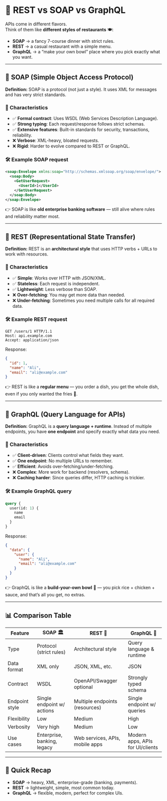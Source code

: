 # 🔄 REST vs SOAP vs GraphQL

APIs come in different flavors.  
Think of them like **different styles of restaurants** 🍽️:

- **SOAP** → a fancy 7-course dinner with strict rules.
- **REST** → a casual restaurant with a simple menu.
- **GraphQL** → a “make your own bowl” place where you pick exactly what you want.

---

## 🧩 SOAP (Simple Object Access Protocol)

**Definition:**
SOAP is a protocol (not just a style). It uses XML for messages and has very strict standards.

### 🔎 Characteristics

- ✅ **Formal contract**: Uses WSDL (Web Services Description Language).
- ✅ **Strong typing**: Each request/response follows strict schemas.
- ✅ **Extensive features**: Built-in standards for security, transactions, reliability.
- ❌ **Verbose**: XML-heavy, bloated requests.
- ❌ **Rigid**: Harder to evolve compared to REST or GraphQL.

### 🛠 Example SOAP request

```xml
<soap:Envelope xmlns:soap="http://schemas.xmlsoap.org/soap/envelope/">
  <soap:Body>
    <GetUserRequest>
      <UserId>1</UserId>
    </GetUserRequest>
  </soap:Body>
</soap:Envelope>
```

👉 SOAP is like **old enterprise banking software** — still alive where rules and reliability matter most.

---

## 🌳 REST (Representational State Transfer)

**Definition:**
REST is an **architectural style** that uses HTTP verbs + URLs to work with resources.

### 🔎 Characteristics

- ✅ **Simple**: Works over HTTP with JSON/XML.
- ✅ **Stateless**: Each request is independent.
- ✅ **Lightweight**: Less verbose than SOAP.
- ❌ **Over-fetching**: You may get more data than needed.
- ❌ **Under-fetching**: Sometimes you need multiple calls for all required data.

### 🛠 Example REST request

```http
GET /users/1 HTTP/1.1
Host: api.example.com
Accept: application/json
```

Response:

```json
{
  "id": 1,
  "name": "Ali",
  "email": "ali@example.com"
}
```

👉 REST is like a **regular menu** — you order a dish, you get the whole dish, even if you only wanted the fries 🍟.

---

## 🔮 GraphQL (Query Language for APIs)

**Definition:**
GraphQL is a **query language + runtime**.
Instead of multiple endpoints, you have **one endpoint** and specify exactly what data you need.

### 🔎 Characteristics

- ✅ **Client-driven**: Clients control what fields they want.
- ✅ **One endpoint**: No multiple URLs to remember.
- ✅ **Efficient**: Avoids over-fetching/under-fetching.
- ❌ **Complex**: More work for backend (resolvers, schema).
- ❌ **Caching harder**: Since queries differ, HTTP caching is trickier.

### 🛠 Example GraphQL query

```graphql
query {
  user(id: 1) {
    name
    email
  }
}
```

Response:

```json
{
  "data": {
    "user": {
      "name": "Ali",
      "email": "ali@example.com"
    }
  }
}
```

👉 GraphQL is like a **build-your-own bowl** 🥗 — you pick rice + chicken + sauce, and that’s all you get, no extras.

---

## 📊 Comparison Table

| Feature        | SOAP 🏛️                     | REST 🌳                         | GraphQL 🔮                       |
| -------------- | --------------------------- | ------------------------------- | -------------------------------- |
| Type           | Protocol (strict rules)     | Architectural style             | Query language & runtime         |
| Data format    | XML only                    | JSON, XML, etc.                 | JSON                             |
| Contract       | WSDL                        | OpenAPI/Swagger optional        | Strongly typed schema            |
| Endpoint style | Single endpoint w/ actions  | Multiple endpoints (resources)  | Single endpoint w/ queries       |
| Flexibility    | Low                         | Medium                          | High                             |
| Verbosity      | Very high                   | Medium                          | Low                              |
| Use cases      | Enterprise, banking, legacy | Web services, APIs, mobile apps | Modern apps, APIs for UI/clients |

---

## 🎯 Quick Recap

- **SOAP** → heavy, XML, enterprise-grade (banking, payments).
- **REST** → lightweight, simple, most common today.
- **GraphQL** → flexible, modern, perfect for complex UIs.

